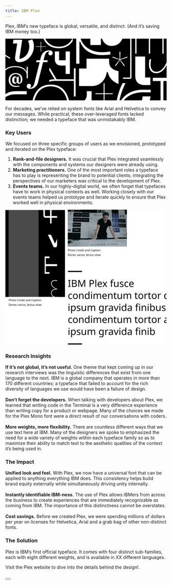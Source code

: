 ```yaml
---
title: IBM Plex
---
```


<grid background="white">
<column lg="8" offset_lg="2">

<p size="lg">Plex, IBM’s new typeface is global, versatile,
and distinct. (And it’s saving IBM money too.)</p>

</column>
</grid>

<img src="images/plex.svg" alt="" class="image--full" />

<grid background="white">
<column lg="8" offset_lg="2">

<p size="lg">For decades, we’ve relied on system fonts like Arial and Helvetica to convey our messages. While practical, these over-leveraged fonts lacked distinction; we needed a typeface that was unmistakably IBM.</p>

### Key Users

We focused on three specific groups of users as we envisioned, prototyped and iterated on the Plex typeface:

1. **Rank-and-file designers.** It was crucial that Plex integrated seamlessly with the 	components and systems our designers were already using.
2. **Marketing practitioners.** One of the most important roles a typeface has to play 	is representing the brand to potential clients; integrating the perspectives of our 	marketers was critical to the development of Plex.
3. **Events teams.** In our highly-digital world, we often forget that typefaces have to 	work in physical contexts as well. Working closely with our events teams 	helped us prototype and iterate quickly to ensure that Plex worked well in 	physical environments.

</column>
<column lg="10" offset_lg="2">

![IBM Plex](images/group.svg)

</column>
<column lg="8" offset_lg="2">

### Research Insights

**If it’s not global, it’s not useful.** One theme that kept coming up in our research interviews was the linguistic differences that exist from one language to the next. IBM is a global company that operates in more than 170 different countries; a typeface that failed to account for the rich diversity of languages we use would have been a failure of design.<br><br>
**Don’t forget the developers.** When talking with developers about Plex, we learned that writing code in the Terminal is a very difference experience than writing copy for a product or webpage. Many of the choices we made for the Plex Mono font were a direct result of our conversations with coders.<br><br>
**More weights, more flexibility.** There are countless different ways that we use text here at IBM. Many of the designers we spoke to emphasized the need for a wide variety of weights within each typeface family so as to maximize their ability to match text to the aesthetic qualities of the context it’s being used in.

### The Impact
**Unified look and feel.** With Plex, we now have a universal font that can be applied to anything everything IBM does. This consistency helps build brand equity externally while simultaneously driving unity internally. <br><br>
**Instantly identifiable IBM-ness.** The use of Plex allows IBMers from across the business to create experiences that are immediately recognizable as coming from IBM. The importance of this distinctness cannot be overstates.<br><br>
**Cost savings.** Before we created Plex, we were spending millions of dollars per year on licenses for Helvetica, Arial and a grab bag of other non-distinct fonts.

### The Solution
Plex is IBM’s first official typeface. It comes with four distinct sub-families, each with eight different weights, and is available in XX different languages.

</column>
</grid>
<grid background="gray-10">
<column lg="14" offset_lg="2">

Visit the Plex website to dive into the details behind the design!.

<button text="Start using" href="#"></button>

</column>
</grid>
